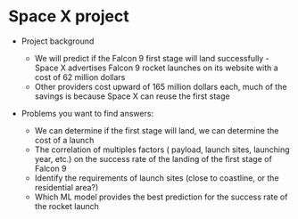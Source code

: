 # Space X project



+ Project background
    - We will predict if the Falcon 9 first stage will land successfully
    -Space X advertises Falcon 9 rocket launches on its website with a cost of 62 million dollars
    - Other providers cost upward of 165 million dollars each, much of the savings is because Space X can reuse the first stage
+ Problems you want to find answers:
   
    - We can determine if the first stage will land, we can determine the cost of a launch
    - The correlation of multiples factors ( payload, launch sites, launching year, etc.) on the success rate of the landing of the first stage of Falcon 9
    - Identify the requirements of launch sites (close to coastline, or the residential area?)
    - Which ML model provides the best prediction for the success rate of the rocket launch




